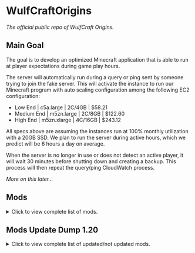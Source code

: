 # **WulfCraftOrigins**
*The official public repo of WulfCraft Origins.*

## **Main Goal**
The goal is to develop an optimized Minecraft application that is able to run at player expectations during game play hours. 

The server will automatically run during a query or ping sent by someone trying to join the fake server. This will activate the instance to run our Minecraft program with auto scaling configuration among the following EC2 configuration:
  
- Low End | c5a.large | 2C/4GB | $58.21
- Medium End | m5zn.large | 2C/8GB | $122.60
- High End | m5zn.xlarge | 4C/16GB | $243.12

All specs above are assuming the instances run at 100% monthly utilization with a 20GB SSD. We plan to run the server during active hours, which we predict will be 6 hours a day on average.

When the server is no longer in use or does not detect an active player, it will wait 30 minutes before shutting down and creating a backup. This process will then repeat the query/ping CloudWatch process.

*More on this later...*

## **Mods** 
<details>
<summary> Click to view complete list of mods. </summary>
<br>

### **Abnormals Delight**
https://www.curseforge.com/minecraft/mc-mods/abnormals-delight

### **Additional Banners**
https://www.curseforge.com/minecraft/mc-mods/additional-banners

### **Additional Lanterns**
https://www.curseforge.com/minecraft/mc-mods/additional-lanterns

### **AI Improvements**
https://www.curseforge.com/minecraft/mc-mods/ai-improvements

### **Alex's Mobs**
https://www.curseforge.com/minecraft/mc-mods/alexs-mobs

### **AmbientSounds 5**
https://www.curseforge.com/minecraft/mc-mods/ambientsounds

### **AppleSkin**
https://www.curseforge.com/minecraft/mc-mods/appleskin

### **Aquaculture 2**
https://www.curseforge.com/minecraft/mc-mods/aquaculture

### **Architectury API**
https://www.curseforge.com/minecraft/mc-mods/architectury-api

### **Artifacts**
https://www.curseforge.com/minecraft/mc-mods/artifacts

### **AttributeFix**
https://www.curseforge.com/minecraft/mc-mods/attributefix

### **AutoRegLib**
https://www.curseforge.com/minecraft/mc-mods/autoreglib

### **Bag of Yurting**
https://www.curseforge.com/minecraft/mc-mods/bag-of-yurting

### **Balm**
https://www.curseforge.com/minecraft/mc-mods/balm

### **Bed Benefits**
https://www.curseforge.com/minecraft/mc-mods/bed-benefits

### **Better Advancements**
https://www.curseforge.com/minecraft/mc-mods/better-advancements

### **Better Animals Plus**
https://www.curseforge.com/minecraft/mc-mods/betteranimalsplus

### **Better Animations Collection**
https://www.curseforge.com/minecraft/mc-mods/better-animations-collection

### **Better Compatibility Checker**
https://www.curseforge.com/minecraft/mc-mods/better-compatibility-checker

### **BetterF3**
https://www.curseforge.com/minecraft/mc-mods/betterf3

### **Blue Skies**
https://www.curseforge.com/minecraft/mc-mods/blue-skies

### **Blueprint**
https://www.curseforge.com/minecraft/mc-mods/blueprint

### **Bookshelf**
https://www.curseforge.com/minecraft/mc-mods/bookshelf

### **Builders Crafts & Additions**
https://www.curseforge.com/minecraft/mc-mods/buildersaddition

### **Building Gadgets**
https://www.curseforge.com/minecraft/mc-mods/building-gadgets

### **Canary**
https://www.curseforge.com/minecraft/mc-mods/canary

### **Chat Heads**
https://www.curseforge.com/minecraft/mc-mods/chat-heads

### **ChocoCraft**
https://www.curseforge.com/minecraft/mc-mods/chococraft

### **Chunky**
https://www.curseforge.com/minecraft/mc-mods/chunky-pregenerator-forge

### **Citadel**
https://www.curseforge.com/minecraft/mc-mods/citadel

### **Client Tweaks**
https://www.curseforge.com/minecraft/mc-mods/client-tweaks

### **Cloth Config API**
https://www.curseforge.com/minecraft/mc-mods/cloth-config

### **Clumps**
https://www.curseforge.com/minecraft/mc-mods/clumps

### **Code Chicken Lib**
https://www.curseforge.com/minecraft/mc-mods/codechicken-lib-1-8

### **Collective**
https://www.curseforge.com/minecraft/mc-mods/collective

### **Coloured Tooltips**
https://www.curseforge.com/minecraft/mc-mods/coloured-tooltips

### **Configured**
https://www.curseforge.com/minecraft/mc-mods/configured

### **Controlling**
https://www.curseforge.com/minecraft/mc-mods/controlling

### **Cooking for Blockheads**
https://www.curseforge.com/minecraft/mc-mods/cooking-for-blockheads

### **CoroUtil**
https://www.curseforge.com/minecraft/mc-mods/coroutil

### **Crafting Tweaks**
https://www.curseforge.com/minecraft/mc-mods/crafting-tweaks

### **CraftTweaker**
https://www.curseforge.com/minecraft/mc-mods/crafttweaker

### **Crash Utilities**
https://www.curseforge.com/minecraft/mc-mods/crash-utilities

### **CreativeCore**
https://www.curseforge.com/minecraft/mc-mods/creativecore

### **Creatures and Beasts**
https://www.curseforge.com/minecraft/mc-mods/creatures-and-beasts

### **Creeper Overhaul**
https://www.curseforge.com/minecraft/mc-mods/creeper-overhaul

### **Croptopia**
https://www.curseforge.com/minecraft/mc-mods/croptopia

### **Cucumber Library**
https://www.curseforge.com/minecraft/mc-mods/cucumber

### **Curios API**
https://www.curseforge.com/minecraft/mc-mods/curios

### **Cyclic**
https://www.curseforge.com/minecraft/mc-mods/cyclic

### **Damage Tilt**
https://www.curseforge.com/minecraft/mc-mods/damage-tilt

### **Dark Paintings**
https://www.curseforge.com/minecraft/mc-mods/dark-paintings

### **Dark Utilities**
https://www.curseforge.com/minecraft/mc-mods/dark-utilities

### **Decorative Blocks**
https://www.curseforge.com/minecraft/mc-mods/decorative-blocks/

### **Default Options**
https://www.curseforge.com/minecraft/mc-mods/default-options

### **DeLogger**
https://www.curseforge.com/minecraft/mc-mods/delogger

### **Ding**
https://www.curseforge.com/minecraft/mc-mods/ding

### **DivineRPG**
https://www.curseforge.com/minecraft/mc-mods/official-divinerpg

### **Domum Ornamentum**
https://www.curseforge.com/minecraft/mc-mods/domum-ornamentum

### **Dungeon Crawl**
https://www.curseforge.com/minecraft/mc-mods/dungeon-crawl

### **Dungeons Plus**
https://www.curseforge.com/minecraft/mc-mods/dungeons-plus

### **Dynamic View**
https://www.curseforge.com/minecraft/mc-mods/dynamic-view

### **Earth Mobs**
https://www.curseforge.com/minecraft/mc-mods/earth-mobs

### **Easy Magic**
https://www.curseforge.com/minecraft/mc-mods/easy-magic

### **Emojiful**
https://www.curseforge.com/minecraft/mc-mods/emojiful

### **Enchantment Descriptions**
https://www.curseforge.com/minecraft/mc-mods/enchantment-descriptions

### **Ender Crop**
https://www.curseforge.com/minecraft/mc-mods/ender-crop

### **Ender Storage**
https://www.curseforge.com/minecraft/mc-mods/ender-storage-1-8

### **EnderTanks**
https://www.curseforge.com/minecraft/mc-mods/endertanks

### **End Remastered**
https://www.curseforge.com/minecraft/mc-mods/endremastered

### **Enhanced Celestials**
https://www.curseforge.com/minecraft/mc-mods/enhanced-celestials

### **EnhancedVisuals**
https://www.curseforge.com/minecraft/mc-mods/enhancedvisuals

### **Entity Culling**
https://www.curseforge.com/minecraft/mc-mods/entityculling

### **Every Compat**
https://www.curseforge.com/minecraft/mc-mods/every-compat

### **Extreme sound muffler**
https://www.curseforge.com/minecraft/mc-mods/extreme-sound-muffler

### **FancyMenu**
https://www.curseforge.com/minecraft/mc-mods/fancymenu-forge

### **Farmer's Delight**
https://www.curseforge.com/minecraft/mc-mods/farmers-delight

### **Farming for Blockheads**
https://www.curseforge.com/minecraft/mc-mods/farming-for-blockheads

### **Farsight**
https://www.curseforge.com/minecraft/mc-mods/farsight

### **Fast Leaf Decay**
https://www.curseforge.com/minecraft/mc-mods/fast-leaf-decay

### **Fastload**
https://www.curseforge.com/minecraft/mc-mods/fastload

### **FastSuite**
https://www.curseforge.com/minecraft/mc-mods/fastsuite

### **FastWorkbench**
https://www.curseforge.com/minecraft/mc-mods/fastworkbench

### **ForgeEndertech**
https://www.curseforge.com/minecraft/mc-mods/forgeendertech

### **FPS Reducer**
https://www.curseforge.com/minecraft/mc-mods/fps-reducer

### **Game Menu Mod Option**
https://www.curseforge.com/minecraft/mc-mods/gamemenumodoption

### **GeckoLib**
https://www.curseforge.com/minecraft/mc-mods/geckolib

### **Glassential**
https://www.curseforge.com/minecraft/mc-mods/glassential

### **Globin Traders**
https://www.curseforge.com/minecraft/mc-mods/goblin-traders

### **GraveStone Mod**
https://www.curseforge.com/minecraft/mc-mods/gravestone-mod

### **Guard Villagers**
https://www.curseforge.com/minecraft/mc-mods/guard-villagers

### **Hunter Illager**
https://www.curseforge.com/minecraft/mc-mods/hunterillager

### **Iceberg**
https://www.curseforge.com/minecraft/mc-mods/iceberg

### **Illagers Wear Armor**
https://www.curseforge.com/minecraft/mc-mods/illagers-wear-armor

### **Infernal Expansion**
https://www.curseforge.com/minecraft/mc-mods/infernal-expansion

### **Infernal Mobs**
https://www.curseforge.com/minecraft/mc-mods/atomicstrykers-infernal-mobs

### **InsaneLib**
https://www.curseforge.com/minecraft/mc-mods/insanelib

### **Inventory HUD+**
https://www.curseforge.com/minecraft/mc-mods/inventory-hud-forge

### **Iron Chests**
https://www.curseforge.com/minecraft/mc-mods/iron-chests

### **Iron Furnaces**
https://www.curseforge.com/minecraft/mc-mods/iron-furnaces

### **It's the little things**
https://www.curseforge.com/minecraft/mc-mods/its-the-little-things

### **It Shall Not Tick**
https://www.curseforge.com/minecraft/mc-mods/it-shall-not-tick

### **Jade**
https://www.curseforge.com/minecraft/mc-mods/jade

### **JourneyMap**
https://www.curseforge.com/minecraft/mc-mods/journeymap

### **JourneyMap Integration**
https://www.curseforge.com/minecraft/mc-mods/journeymap-integration

### **Just Enough Effect Descriptions**
https://www.curseforge.com/minecraft/mc-mods/just-enough-effect-descriptions-jeed

### **Just Enough Items**
https://www.curseforge.com/minecraft/mc-mods/jei

### **Just Enough Professions**
https://www.curseforge.com/minecraft/mc-mods/just-enough-professions-jep

### **Just Enough Resources**
https://www.curseforge.com/minecraft/mc-mods/just-enough-resources-jer

### **Just Mob Heads**
https://www.curseforge.com/minecraft/mc-mods/just-mob-heads

### **Just Player Heads**
https://www.curseforge.com/minecraft/mc-mods/just-player-heads

### **Just Zoom**
https://www.curseforge.com/minecraft/mc-mods/just-zoom-forge

### **Kiwi**
https://www.curseforge.com/minecraft/mc-mods/kiwi

### **Konkrete**
https://www.curseforge.com/minecraft/mc-mods/konkrete

### **KubeJS**
https://www.curseforge.com/minecraft/mc-mods/kubejs

### **Large Ore Deposits**
https://www.curseforge.com/minecraft/mc-mods/large-ore-deposits

### **Login Protection**
https://www.curseforge.com/minecraft/mc-mods/login-protection

### **Macaw's Bridges**
https://www.curseforge.com/minecraft/mc-mods/macaws-bridges

### **Macaw's Doors**
https://www.curseforge.com/minecraft/mc-mods/macaws-doors

### **Macaw's Fences and Walls**
https://www.curseforge.com/minecraft/mc-mods/macaws-fences-and-walls

### **Macaw's Furniture**
https://www.curseforge.com/minecraft/mc-mods/macaws-furniture

### **Macaw's Lights**
https://www.curseforge.com/minecraft/mc-mods/macaws-lights-and-lamps

### **Macaw's Roofs**
https://www.curseforge.com/minecraft/mc-mods/macaws-roofs

### **Macaw's Trapdoors**
https://www.curseforge.com/minecraft/mc-mods/macaws-trapdoors

### **Moog's Voyager Structures**
https://www.curseforge.com/minecraft/mc-mods/moogs-voyager-structures

### **Moonlight Lib**
https://www.curseforge.com/minecraft/mc-mods/selene

### **More Babies**
https://www.curseforge.com/minecraft/mc-mods/more-babies

### **More Buckets**
https://www.curseforge.com/minecraft/mc-mods/more-buckets

### **More Dragon Eggs**
https://www.curseforge.com/minecraft/mc-mods/more-dragon-eggs

### **More Villagers**
https://www.curseforge.com/minecraft/mc-mods/more-villagers

### **Mouse Tweaks**
https://www.curseforge.com/minecraft/mc-mods/mouse-tweaks

### **MrCrayfish's Furniture Mod**
https://www.curseforge.com/minecraft/mc-mods/mrcrayfish-furniture-mod

### **My Server Is Compatible**
https://www.curseforge.com/minecraft/mc-mods/my-server-is-compatible

### **Mystical Agriculture**
https://www.curseforge.com/minecraft/mc-mods/mystical-agriculture

### **Naturalist**
https://www.curseforge.com/minecraft/mc-mods/naturalist

### **Nature's Compass**
https://www.curseforge.com/minecraft/mc-mods/natures-compass

### **Neko's Enchanted Books**
https://www.curseforge.com/minecraft/mc-mods/nekos-enchanted-books

### **NetherPortalFix**
https://www.curseforge.com/minecraft/mc-mods/netherportalfix

### **No Chat Reports**
https://www.curseforge.com/minecraft/mc-mods/no-chat-reports

### **Oh The Biomes You'll Go**
https://www.curseforge.com/minecraft/mc-mods/oh-the-biomes-youll-go

### **OpenBlocks Elevator**
https://www.curseforge.com/minecraft/mc-mods/openblocks-elevator

### **Paintings ++**
https://www.curseforge.com/minecraft/mc-mods/paintings

### **Patchouli**
https://www.curseforge.com/minecraft/mc-mods/patchouli

### **Paxi**
https://www.curseforge.com/minecraft/mc-mods/paxi

### **Pick Up Notifier**
https://www.curseforge.com/minecraft/mc-mods/pick-up-notifier

### **Pig Pen Cipher**
https://www.curseforge.com/minecraft/mc-mods/pig-pen-cipher

### **Placebo**
https://www.curseforge.com/minecraft/mc-mods/placebo

### **Plasmo Voice**
https://www.curseforge.com/minecraft/mc-mods/plasmo-voice

### **Platforms**
https://www.curseforge.com/minecraft/mc-mods/platforms

### **Pluto**
https://www.curseforge.com/minecraft/mc-mods/pluto

### **Polymorph**
https://www.curseforge.com/minecraft/mc-mods/polymorph

### **Progressive Bosses**
https://www.curseforge.com/minecraft/mc-mods/progressive-bosses

### **Project MMO**
https://www.curseforge.com/minecraft/mc-mods/project-mmo

### **Puzzles Lib**
https://www.curseforge.com/minecraft/mc-mods/puzzles-lib

### **Quark**
https://www.curseforge.com/minecraft/mc-mods/quark

### **Quark Oddities**
https://www.curseforge.com/minecraft/mc-mods/quark-oddities

### **Reliquary Reincarnations**
https://www.curseforge.com/minecraft/mc-mods/reliquary-v1-3

### **Repurposed Structures**
https://www.curseforge.com/minecraft/mc-mods/repurposed-structures

### **Rhino**
https://www.curseforge.com/minecraft/mc-mods/rhino

### **Rubidium**
https://www.curseforge.com/minecraft/mc-mods/rubidium

### **Runelic**
https://www.curseforge.com/minecraft/mc-mods/runelic

### **Saturn**
https://www.curseforge.com/minecraft/mc-mods/saturn

### **Savage & Ravage**
https://www.curseforge.com/minecraft/mc-mods/savage-and-ravage

### **Scaling Health**
https://www.curseforge.com/minecraft/mc-mods/scaling-health

### **Scuba Gear**
https://www.curseforge.com/minecraft/mc-mods/scuba-gear

### **Serene Seasons**
https://www.curseforge.com/minecraft/mc-mods/serene-seasons

### **ShetiPhianCore**
https://www.curseforge.com/minecraft/mc-mods/shetiphiancore

### **Shutup Experimental Settings!**
https://www.curseforge.com/minecraft/mc-mods/shutup-experimental-settings

### **Silent Lib**
https://www.curseforge.com/minecraft/mc-mods/silent-lib

### **Simple Discord Rich Presence**
https://www.curseforge.com/minecraft/mc-mods/simple-discord-rich-presence

### **Smooth Boot**
https://www.curseforge.com/minecraft/mc-mods/smooth-boot-reloaded

### **Smooth Chunks**
https://www.curseforge.com/minecraft/mc-mods/smooth-chunks

### **Snow! Real Magic!**
https://www.curseforge.com/minecraft/mc-mods/snow-real-magic

### **Spice of Life: Carrot Edition**
https://www.curseforge.com/minecraft/mc-mods/spice-of-life-carrot-edition

### **Sophisticated Backpacks**
https://www.curseforge.com/minecraft/mc-mods/sophisticated-backpacks

### **Sophisticated Core**
https://www.curseforge.com/minecraft/mc-mods/sophisticated-core

### **Stalwart Dungeons**
https://www.curseforge.com/minecraft/mc-mods/stalwart-dungeons

### **Starlight**
https://www.curseforge.com/minecraft/mc-mods/starlight-forge

### **Structory**
https://www.curseforge.com/minecraft/mc-mods/structory

### **Structure Gel API**
https://www.curseforge.com/minecraft/mc-mods/structure-gel-api

### **SuperMartijn642's Core Lib**
https://www.curseforge.com/minecraft/mc-mods/supermartijn642s-core-lib

### **Supplementaries**
https://www.curseforge.com/minecraft/mc-mods/supplementaries

### **SwingThroughGrass**
https://www.curseforge.com/minecraft/mc-mods/swingthroughgrass

### **TerraBlender**
https://www.curseforge.com/minecraft/mc-mods/terrablender

### **Terralith**
https://www.curseforge.com/minecraft/mc-mods/terralith

### **TexTrue's Rubidium Options**
https://www.curseforge.com/minecraft/mc-mods/textrues-rubidium-options

### **The Graveyard**
https://www.curseforge.com/minecraft/mc-mods/the-graveyard-forge

### **The Twilight Forest**
https://www.curseforge.com/minecraft/mc-mods/the-twilight-forest

### **Tips**
https://www.curseforge.com/minecraft/mc-mods/tips

### **Toast Control**
https://www.curseforge.com/minecraft/mc-mods/toast-control

### **Tower's of the Wild: Additions**
https://www.curseforge.com/minecraft/mc-mods/towers-of-the-wild-additions

### **Tough As Nails**
https://www.curseforge.com/minecraft/mc-mods/tough-as-nails

### **Towns and Towers**
https://www.curseforge.com/minecraft/mc-mods/towns-and-towers

### **Transparent**
https://www.curseforge.com/minecraft/mc-mods/transparent

### **Traveler's Titles**
https://www.curseforge.com/minecraft/mc-mods/travelers-titles

### **Villager Names**
https://www.curseforge.com/minecraft/mc-mods/villager-names

### **Visual Workbench**
https://www.curseforge.com/minecraft/mc-mods/visual-workbench

### **Waystones**
https://www.curseforge.com/minecraft/mc-mods/waystones

### **When Dungeons Arise**
https://www.curseforge.com/minecraft/mc-mods/when-dungeons-arise

### **XP Tome**
https://www.curseforge.com/minecraft/mc-mods/xp-tome

### **YUNG's API**
https://www.curseforge.com/minecraft/mc-mods/yungs-api

### **YUNG's Better Desert Temples**
https://www.curseforge.com/minecraft/mc-mods/yungs-better-desert-temples

### **YUNG's Better Dungeons**
https://www.curseforge.com/minecraft/mc-mods/yungs-better-dungeons

### **YUNG's Better Mineshafts**
https://www.curseforge.com/minecraft/mc-mods/yungs-better-mineshafts-forge

### **YUNG's Better Ocean Monuments**
https://www.curseforge.com/minecraft/mc-mods/yungs-better-ocean-monuments

### **YUNG's Better Strongholds**
https://www.curseforge.com/minecraft/mc-mods/yungs-better-strongholds

### **YUNG's Better Witch Huts**
https://www.curseforge.com/minecraft/mc-mods/yungs-better-witch-huts

### **YUNG's Bridges**
https://www.curseforge.com/minecraft/mc-mods/yungs-bridges

### **YUNG's Extras**
https://www.curseforge.com/minecraft/mc-mods/yungs-extras

### **Zombie Awareness**
https://www.curseforge.com/minecraft/mc-mods/zombie-awareness
</details>

## **Mods Update Dump 1.20** 
<details>
<summary> Click to view complete list of updated/not updated mods. </summary>
<br>

[-] Updating JourneyMap..

[-] Updating MrCrayfish's Furniture Mod..

[-] Updating EnderTanks..

[-] Updating Aquaculture 2..

[-] Updating Mouse Tweaks..

[-] Updating ShetiPhianCore..

[-] Updating ChocoCraft..

[-] Updating The Twilight Forest..

[-] Updating AtomicStryker's Infernal Mobs..

[-] Updating Bookshelf..

[-] Updating Iron Chests..

[-] Updating Additional Banners..

[-] Updating Fast Leaf Decay..

[-] Updating Ding (Forge)..

[-] Updating Cooking for Blockheads..

[-] Updating Default Options..

[-] Updating It's the little things..

[-] Updating AI Improvements..

[-] Updating Crafting Tweaks..

[-] Updating Iron Furnaces [FORGE]..

[!] CoroUtil does not have a compatible version. Skipping..

[!] Zombie Awareness does not have a compatible version. Skipping..

[!] KubeJS does not have a compatible version. Skipping..

[-] Updating Just Enough Items (JEI)..

[-] Updating GraveStone Mod..

[-] Updating CraftTweaker..

[-] Updating Cyclic..

[-] Updating Just Enough Resources (JER)..

[-] Updating NetherPortalFix..

[-] Updating Reliquary Reincarnations..

[-] Updating Dark Utilities..

[!] Ender Crop does not have a compatible version. Skipping..

[!] CodeChicken Lib 1.8.+ does not have a compatible version. Skipping..

[-] Updating Silent Lib (silentlib)..

[!] Quark does not have a compatible version. Skipping..

[-] Updating Platforms..

[-] Updating ForgeEndertech..

[!] Ender Storage 1.8.+ does not have a compatible version. Skipping..

[-] Updating Waystones..

[-] Updating Tough As Nails..

[-] Updating Mystical Agriculture..

[-] Updating Scaling Health..

[-] Updating AppleSkin..

[!] AutoRegLib does not have a compatible version. Skipping..

[-] Updating Controlling..

[-] Updating Enchantment Descriptions..

[-] Updating OpenBlocks Elevator..

[-] Updating Client Tweaks..

[-] Updating Paintings ++..

[-] Updating Nature's Compass..

[-] Updating AmbientSounds 5..

[-] Updating EnhancedVisuals..

[-] Updating Clumps..

[-] Updating CreativeCore..

[-] Updating Farming for Blockheads..

[!] SwingThroughGrass does not have a compatible version. Skipping..

[-] Updating Toast Control..

[-] Updating Cucumber Library..

[-] Updating Better Advancements..

[!] AntiGhost does not have a compatible version. Skipping..

[-] Updating Spice of Life: Carrot Edition..

[-] Updating FPS Reducer..

[-] Updating AttributeFix..

[-] Updating Placebo..

[-] Updating Emojiful..

[!] Coloured Tooltips does not have a compatible version. Skipping..

[-] Updating FastWorkbench..

[-] Updating Progressive Bosses..

[-] Updating Serene Seasons..

[!] Just Mob Heads does not have a compatible version. Skipping..

[!] Building Gadgets does not have a compatible version. Skipping..

[-] Updating More Buckets..

[!] Quark Oddities does not have a compatible version. Skipping..

[!] Just Player Heads does not have a compatible version. Skipping..

[!] Better Animals Plus does not have a compatible version. Skipping..

[-] Updating Kiwi 🥝 (Forge)..

[-] Updating Tips..

[-] Updating Patchouli..

[-] Updating Snow! Real Magic! ⛄ (Forge)..

[-] Updating Curios API (Forge)..

[-] Updating Artifacts..

[!] Blue Skies does not have a compatible version. Skipping..

[-] Updating Large Ore Deposits..

[-] Updating Hunter illager..

[!] Glassential does not have a compatible version. Skipping..

[-] Updating Better Animations Collection..

[-] Updating Jade 🔍..

[-] Updating Dungeon Crawl..

[-] Updating Citadel..

[-] Updating Earth Mobs..

[-] Updating Simple Discord Rich Presence (Forge /  Fabric)..

[!] Collective does not have a compatible version. Skipping..

[-] Updating XP Tome..

[!] Villager Names does not have a compatible version. Skipping..

[-] Updating Cloth Config API (Fabric/Forge)..

[-] Updating Pick Up Notifier [Forge & Fabric]..

[-] Updating Macaw's Bridges..

[-] Updating Macaw's Roofs..

[-] Updating Game Menu Mod Option [Forge]..

[-] Updating Project MMO..

[-] Updating Inventory HUD+..

[-] Updating Login Protection[Forge/Fabric]..

[-] Updating More Dragon Eggs..

[!] Macaw's Furniture does not have a compatible version. Skipping..

[-] Updating Guard Villagers..

[!] Decorative Blocks does not have a compatible version. Skipping..

[-] Updating Extreme sound muffler (Forge)..

[-] Updating DivineRPG (Official)..

[!] Goblin Traders does not have a compatible version. Skipping..

[-] Updating Dynamic View[Forge]..

[-] Updating Repurposed Structures (Forge)..

[-] Updating Crash Utilities..

[-] Updating Bed Benefits..

[-] Updating Dark Paintings..

[-] Updating Transparent..

[!] Dungeons Plus does not have a compatible version. Skipping..

[-] Updating Macaw's Doors..

[!] Structure Gel API does not have a compatible version. Skipping..

[-] Updating Borderless Window..

[-] Updating Bag of Yurting..

[!] Savage & Ravage does not have a compatible version. Skipping..

[-] Updating Blueprint..

[-] Updating GeckoLib..

[-] Updating Polymorph (Fabric/Forge/Quilt)..

[!] YUNG's Better Mineshafts (Forge) does not have a compatible version. Skipping..

[-] Updating Builders Crafts & Additions (Forge)..

[-] Updating Runelic..

[!] Infernal Expansion does not have a compatible version. Skipping..

[-] Updating Pig Pen Cipher..

[-] Updating Farmer's Delight..

[-] Updating Scuba Gear..

[-] Updating Macaw's Trapdoors..

[-] Updating BetterF3..

[-] Updating End Remastered..

[!] Shutup Experimental Settings! does not have a compatible version. Skipping..

[-] Updating Chat Heads..

[-] Updating Illagers Wear Armor..

[-] Updating Konkrete [Forge]..

[!] Damage Tilt does not have a compatible version. Skipping..

[-] Updating Supplementaries..

[!] DeLogger does not have a compatible version. Skipping..

[!] Creatures and Beasts does not have a compatible version. Skipping..

[-] Updating Croptopia..

[!] Rhino does not have a compatible version. Skipping..

[-] Updating Just Enough Professions (JEP)..

[-] Updating Architectury API (Fabric/Forge)..

[!] YUNG's API (Forge) does not have a compatible version. Skipping..

[-] Updating Sophisticated Backpacks..

[-] Updating Alex's Mobs..

[-] Updating Enhanced Celestials - Blood, Blue, & Harvest (Super) Moons..

[!] Neko's Enchanted Books does not have a compatible version. Skipping..

[-] Updating When Dungeons Arise - Forge!..

[!] Abnormals Delight does not have a compatible version. Skipping..

[-] Updating Entity Culling Fabric/Forge..

[-] Updating Macaw's Fences and Walls..

[-] Updating SuperMartijn642's Core Lib..

[-] Updating Easy Magic [Forge & Fabric]..

[!] Configured does not have a compatible version. Skipping..

[-] Updating InsaneLib..

[!] YUNG's Better Strongholds (Forge) does not have a compatible version. Skipping..

[-] Updating Plasmo Voice..

[!] Stalwart Dungeons does not have a compatible version. Skipping..

[-] Updating FastSuite..

[!] YUNG's Extras (Forge) does not have a compatible version. Skipping..

[!] More Villagers does not have a compatible version. Skipping..

[-] Updating Chunky (Forge)..

[-] Updating My Server Is Compatible..

[-] Updating Puzzles Lib [Forge & Fabric]..

[-] Updating Farsight [Forge]..

[-] Updating Moonlight Lib..

[-] Updating Visual Workbench [Forge & Fabric]..

[-] Updating Additional Lanterns..

[-] Updating Macaw's Lights and Lamps..

[!] Traveler's Titles (Forge) does not have a compatible version. Skipping..

[!] YUNG's Better Dungeons (Forge) does not have a compatible version. Skipping..

[-] Updating Terralith..

[!] Paxi (Forge) does not have a compatible version. Skipping..

[-] Updating Iceberg [Forge]..

[-] Updating JourneyMap Integration..

[-] Updating Starlight (Forge)..

[-] Updating Domum Ornamentum..

[-] Updating The Graveyard (FORGE)..

[-] Updating Balm (Forge Edition)..

[-] Updating Just Enough Effect Descriptions (JEED)..

[!] YUNG's Bridges (Forge) does not have a compatible version. Skipping..

[-] Updating Better Compatibility Checker..

[-] Updating Amplified Nether..

[-] Updating Towers of the Wild: Additions..

[-] Updating Creeper Overhaul..

[-] Updating Just Zoom [Forge]..

[-] Updating Rubidium..

[-] Updating Server Performance - Smooth Chunk Save[Forge/Fabric]..

[!] More Babies (Forge & Fabric)  does not have a compatible version. Skipping..

[-] Updating Sophisticated Core..

[!] It Shall Not Tick (ISNT) does not have a compatible version. Skipping..

[!] Towns and Towers does not have a compatible version. Skipping..

[!] Naturalist does not have a compatible version. Skipping..

[!] Every Compat (Wood Good) does not have a compatible version. Skipping..

[-] Updating Fastload..

[!] YUNG's Better Desert Temples (Forge) does not have a compatible version. Skipping..

[!] YUNG's Better Witch Huts (Forge) does not have a compatible version. Skipping..

[-] Updating Smooth Boot (Reloaded)..

[-] Updating No Chat Reports..

[-] Updating Structory..

[-] Updating MVS - Moog's Voyager Structures..

[-] Updating TexTrue's Rubidium Options..

[-] Updating Canary..

[!] Saturn does not have a compatible version. Skipping..

[-] Updating Continents..

[!] Pluto does not have a compatible version. Skipping..

[!] YUNG's Better Ocean Monuments (Forge) does not have a compatible version. Skipping..

[-] Updating CorgiLib..
</details>